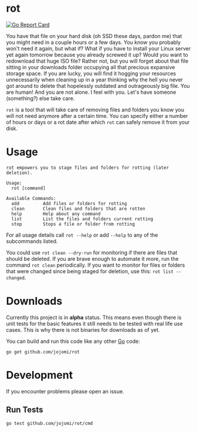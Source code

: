 # rot

[![Go Report Card](https://goreportcard.com/badge/github.com/jojomi/rot)](https://goreportcard.com/report/github.com/jojomi/rot)

You have that file on your hard disk (oh SSD these days, pardon me) that you might need in a couple hours or a few days. You know you probably won't need it again, but what if? What if you have to install your Linux server yet again tomorrow because you already screwed it up? Would you want to redownload that huge ISO file? Rather not, but you will forget about that file sitting in your downloads folder occupying all that precious expansive storage space. If you are lucky, you will find it hogging your resources unnecessarily when cleaning up in a year thinking why the hell you never got around to delete that hopelessly outdated and outrageously big file. You are human! And you are not alone. I feel with you. Let's have someone (something?) else take care.

`rot` is a tool that will take care of removing files and folders you know you will not need anymore after a certain time. You can specify either a number of hours or days or a rot date after which `rot` can safely remove it from your disk.


# Usage

```
rot empowers you to stage files and folders for rotting (later deletion).

Usage:
  rot [command]

Available Commands:
  add         Add files or folders for rotting
  clean       Clean files and folders that are rotten
  help        Help about any command
  list        List the files and folders current rotting
  stop        Stops a file or folder from rotting
```

For all usage details call `rot --help` or add `--help` to any of the subcommands listed.

You could use `rot clean --dry-run` for monitoring if there are files that should be deleted. If you are brave enough to automate it more, run the command `rot clean` periodically. If you want to monitor for files or folders that were changed since being staged for deletion, use this: `rot list --changed`.


# Downloads

Currently this project is in **alpha** status. This means even though there is unit tests for the basic features it still needs to be tested with real life use cases. This is why there is not binaries for downloads as of yet.

You can build and run this code like any other [Go](https://golang.org) code:

    go get github.com/jojomi/rot


# Development

If you encounter problems please open an issue.

## Run Tests

    go test github.com/jojomi/rot/cmd
